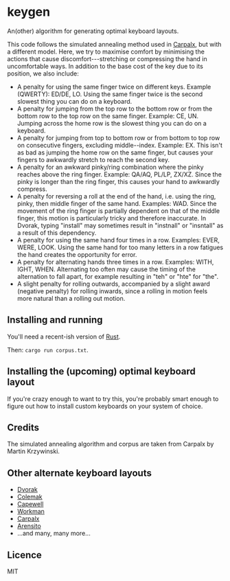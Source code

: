 # keygen

An(other) algorithm for generating optimal keyboard layouts.

This code follows the simulated annealing method used in [Carpalx](http://mkweb.bcgsc.ca/carpalx/?simulated_annealing), but with a different model. Here, we try to maximise comfort by minimising the actions that cause discomfort---stretching or compressing the hand in uncomfortable ways. In addition to the base cost of the key due to its position, we also include:

* A penalty for using the same finger twice on different keys. Example (QWERTY): ED/DE, LO. Using the same finger twice is the second slowest thing you can do on a keyboard.
* A penalty for jumping from the top row to the bottom row or from the bottom row to the top row on the same finger. Example: CE, UN. Jumping across the home row is the slowest thing you can do on a keyboard.
* A penalty for jumping from top to bottom row or from bottom to top row on consecutive fingers, excluding middle--index. Example: EX. This isn't as bad as jumping the home row on the same finger, but causes your fingers to awkwardly stretch to reach the second key.
* A penalty for an awkward pinky/ring combination where the pinky reaches above the ring finger. Example: QA/AQ, PL/LP, ZX/XZ. Since the pinky is longer than the ring finger, this causes your hand to awkwardly compress.
* A penalty for reversing a roll at the end of the hand, i.e. using the ring, pinky, then middle finger of the same hand. Examples: WAD. Since the movement of the ring finger is partially dependent on that of the middle finger, this motion is particularly tricky and therefore inaccurate. In Dvorak, typing "install" may sometimes result in "instnall" or "insntall" as a result of this dependency.
* A penalty for using the same hand four times in a row. Examples: EVER, WERE, LOOK. Using the same hand for too many letters in a row fatigues the hand creates the opportunity for error.
* A penalty for alternating hands three times in a row. Examples: WITH, IGHT, WHEN. Alternating too often may cause the timing of the alternation to fall apart, for example resulting in "teh" or "hte" for "the".
* A slight penalty for rolling outwards, accompanied by a slight award (negative penalty) for rolling inwards, since a rolling in motion feels more natural than a rolling out motion.

## Installing and running

You'll need a recent-ish version of [Rust](https://www.rust-lang.org/).

Then: `cargo run corpus.txt`.

## Installing the (upcoming) optimal keyboard layout

If you're crazy enough to want to try this, you're probably smart enough to figure out how to install custom keyboards on your system of choice.

## Credits

The simulated annealing algorithm and corpus are taken from Carpalx by Martin Krzywinski.

## Other alternate keyboard layouts

* [Dvorak](https://en.wikipedia.org/wiki/Dvorak_Simplified_Keyboard)
* [Colemak](http://colemak.com/)
* [Capewell](http://www.michaelcapewell.com/projects/keyboard/index.htm)
* [Workman](http://www.workmanlayout.com/blog/)
* [Carpalx](http://mkweb.bcgsc.ca/carpalx/?)
* [Arensito](http://www.pvv.org/~hakonhal/main.cgi/keyboard)
* ...and many, many more...

## Licence

MIT